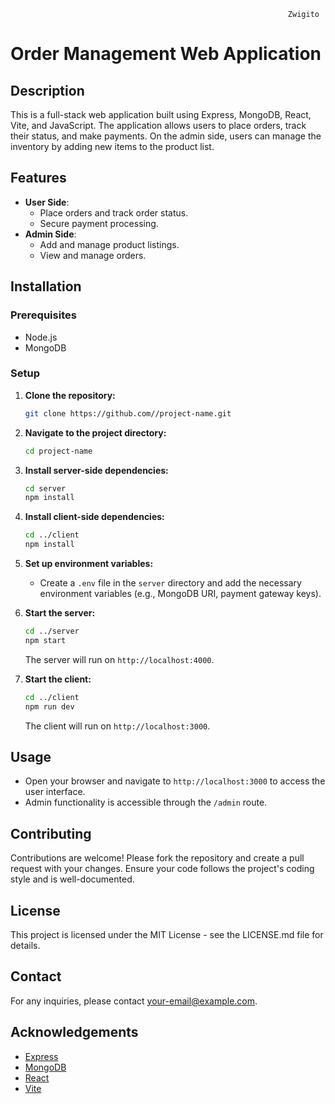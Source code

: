                                                                   Zwigito

# Order Management Web Application

## Description
This is a full-stack web application built using Express, MongoDB, React, Vite, and JavaScript. The application allows users to place orders, track their status, and make payments. On the admin side, users can manage the inventory by adding new items to the product list.

## Features
- **User Side**: 
  - Place orders and track order status.
  - Secure payment processing.
- **Admin Side**:
  - Add and manage product listings.
  - View and manage orders.

## Installation

### Prerequisites
- Node.js
- MongoDB

### Setup

1. **Clone the repository:**
    ```bash
    git clone https://github.com//project-name.git
    ```

2. **Navigate to the project directory:**
    ```bash
    cd project-name
    ```

3. **Install server-side dependencies:**
    ```bash
    cd server
    npm install
    ```

4. **Install client-side dependencies:**
    ```bash
    cd ../client
    npm install
    ```

5. **Set up environment variables:**
   - Create a `.env` file in the `server` directory and add the necessary environment variables (e.g., MongoDB URI, payment gateway keys).

6. **Start the server:**
    ```bash
    cd ../server
    npm start
    ```
   The server will run on `http://localhost:4000`.

7. **Start the client:**
    ```bash
    cd ../client
    npm run dev
    ```
   The client will run on `http://localhost:3000`.

## Usage
- Open your browser and navigate to `http://localhost:3000` to access the user interface.
- Admin functionality is accessible through the `/admin` route.

## Contributing
Contributions are welcome! Please fork the repository and create a pull request with your changes. Ensure your code follows the project's coding style and is well-documented.

## License
This project is licensed under the MIT License - see the LICENSE.md file for details.

## Contact
For any inquiries, please contact [your-email@example.com](amantch2@gmail.com).

## Acknowledgements
- [Express](https://expressjs.com/)
- [MongoDB](https://www.mongodb.com/)
- [React](https://reactjs.org/)
- [Vite](https://vitejs.dev/)

